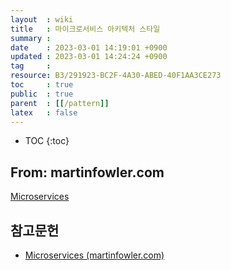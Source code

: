 ```yaml
---
layout  : wiki
title   : 마이크로서비스 아키텍처 스타일
summary : 
date    : 2023-03-01 14:19:01 +0900
updated : 2023-03-01 14:24:24 +0900
tag     : 
resource: B3/291923-BC2F-4A30-ABED-40F1AA3CE273
toc     : true
public  : true
parent  : [[/pattern]]
latex   : false
---
```

* TOC
{:toc}

## From: martinfowler.com

[Microservices]( https://martinfowler.com/articles/microservices.html )

## 참고문헌

- [Microservices (martinfowler.com)]( https://martinfowler.com/articles/microservices.html )

